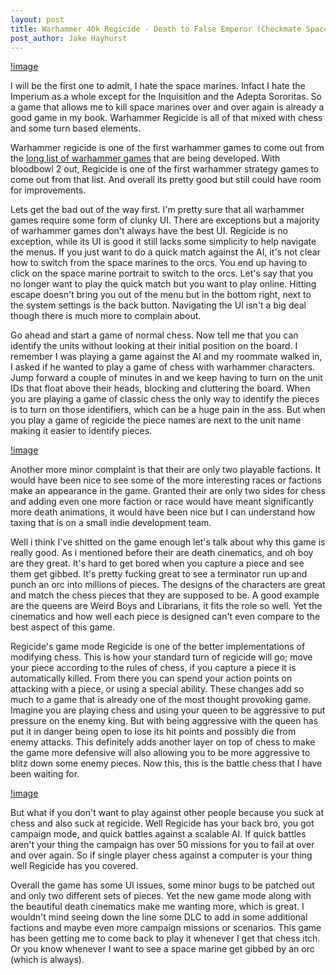 ```yaml
--- 
layout: post
title: Warhammer 40k Regicide - Death to False Emperor (Checkmate Space Marines).
post_author: Jake Hayhurst
---
```


[!image](http://wp6109-flywheel.netdna-ssl.com/wp-content/uploads/2015/02/Warhammer40K_Regicide_1.jpg "The Space Marines March to their deaths as they should")


I will be the first one to admit, I hate the space marines. Infact I hate the Imperium as a whole except for the Inquisition and the Adepta Sororitas. So a game that allows me to kill space marines over and over again is already a good game in my book. Warhammer Regicide is all of that mixed with chess and some turn based elements. 

Warhammer regicide is one of the first warhammer games to come out from the [long list of warhammer games]("http://www.pcgamer.com/warhammer-games-40k/") that are being developed. With bloodbowl 2 out, Regicide is one of the first warhammer strategy games to come out from that list. And overall its pretty good but still could have room for improvements.

Lets get the bad out of the way first. I'm pretty sure that all warhammer games require some form of clunky UI. There are exceptions but a majority of warhammer games don't always have the best UI. Regicide is no exception, while its UI is good it still lacks some simplicity to help navigate the menus. If you just want to do a quick match against the AI, it's not clear how to switch from the space marines to the orcs. You end up having to click on the space marine portrait to switch to the orcs. Let's say that you no longer want to play the quick match but you want to play online. Hitting escape doesn't bring you out of the menu but in the bottom right, next to the system settings is the back button. Navigating the UI isn't a big deal though there is much more to complain about. 

Go ahead and start a game of normal chess. Now tell me that you can identify the units without looking at their initial position on the board. I remember I was playing a game against the AI and my roommate walked in, I asked if he wanted to play a game of chess with warhammer characters. Jump forward a couple of minutes in and we keep having to turn on the unit IDs that float above their heads, blocking and cluttering the board. When you are playing a game of classic chess the only way to identify the pieces is to turn on those identifiers, which can be a huge pain in the ass. But when you play a game of regicide the piece names are next to the unit name making it easier to identify pieces. 

[!image](http://mousenjoypad.com/wp-content/uploads/2015/05/Image-21-1024x576.jpg "My face when I cant tell the pieces apart")

Another more minor complaint is that their are only two playable factions. It would have been nice to see some of the more interesting races or factions make an appearance in the game. Granted their are only two sides for chess and adding even one more faction or race would have meant significantly more death animations, it would have been nice but I can understand how taxing that is on a small indie development team.

Well i think I've shitted on the game enough let's talk about why this game is really good. As i mentioned before their are death cinematics, and oh boy are they great. It's hard to get bored when you capture a piece and see them get gibbed. It's pretty fucking great to see a terminator run up and punch an orc into millions of pieces. The designs of the characters are great and match the chess pieces that they are supposed to be. A good example are the queens are Weird Boys and Librarians, it fits the role so well. Yet the cinematics and how well each piece is designed can't even compare to the best aspect of this game.

Regicide's game mode Regicide is one of the better implementations of modifying chess. This is how your standard turn of regicide will go; move your piece according to the rules of chess, if you capture a piece it is automatically killed. From there you can spend your action points on attacking with a piece, or using a special ability. These changes add so much to a game that is already one of the most thought provoking game. Imagine you are playing chess and using your queen to be aggressive to put pressure on the enemy king. But with being aggressive with the queen has put it in danger being open to lose its hit points and possibly die from enemy attacks. This definitely adds another layer on top of chess to make the game more defensive will also allowing you to be more aggressive to blitz down some enemy pieces. Now this, this is the battle chess that I have been waiting for.

[!image](http://media.gamerevolution.com/images/games/pc/warhammer-40000-regicide/warhammer-40000-regicide_011.jpg "Oh hell yes")

But what if you don't want to play against other people because you suck at chess and also suck at regicide. Well Regicide has your back bro, you got campaign mode, and quick battles against a scalable AI. If quick battles aren't your thing the campaign has over 50 missions for you to fail at over and over again. So if single player chess against a computer is your thing well Regicide has you covered. 

Overall the game has some UI issues, some minor bugs to be patched out and only two different sets of pieces. Yet the new game mode along with the beautiful death cinematics make me wanting more, which is great. I wouldn't mind seeing down the line some DLC to add in some additional factions and maybe even more campaign missions or scenarios. This game has been getting me to come back to play it whenever I get that chess itch. Or you know whenever I want to see a space marine get gibbed by an orc (which is always).
